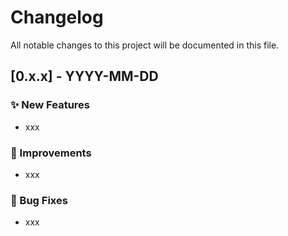 # Changelog

All notable changes to this project will be documented in this file.

## [0.x.x] - YYYY-MM-DD

### ✨ New Features

- xxx

### 🔧 Improvements

- xxx

### 🐛 Bug Fixes

- xxx
